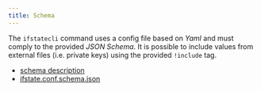 ```yaml
---
title: Schema
---
```


The `ifstatecli` command uses a config file based on *Yaml* and must comply to
the provided *JSON Schema*. It is possible to include values from external files
(i.e. private keys) using the provided `!include` tag.

- [schema description](schema/)
- [ifstate.conf.schema.json](schema/ifstate.conf.schema.json)
